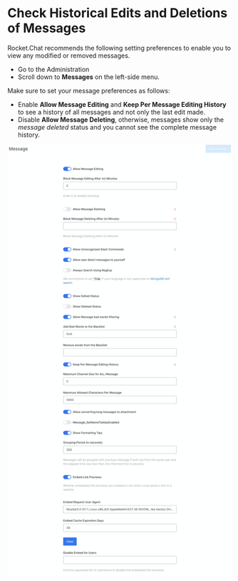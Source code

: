 # Check Historical Edits and Deletions of Messages

Rocket.Chat recommends the following setting preferences to enable you to view any modified or removed messages.

* Go to the Administration
* Scroll down to **Messages** on the left-side menu.

Make sure to set your message preferences as follows:

* Enable **Allow Message Editing** and **Keep Per Message Editing History** to see a history of all messages and not only the last edit made.
* Disable **Allow Message Deleting**, otherwise, messages show only the _message deleted_ status and you cannot see the complete message history.

![](../../../.gitbook/assets/image%20%28306%29.png)



